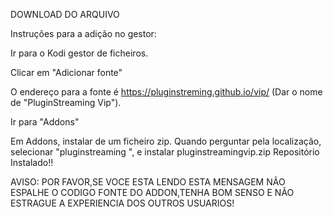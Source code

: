 DOWNLOAD DO ARQUIVO

Instruções para a adição no gestor:

Ir para o Kodi gestor de ficheiros.

Clicar em "Adicionar fonte"

O endereço para a fonte é https://pluginstreming.github.io/vip/ (Dar o nome de "PluginStreaming Vip").

Ir para "Addons"

Em Addons, instalar de um ficheiro zip. Quando perguntar pela localização, selecionar "pluginstreaming ", e instalar pluginstreamingvip.zip Repositório Instalado!!

AVISO: POR FAVOR,SE VOCE ESTA LENDO ESTA MENSAGEM NÃO ESPALHE O CODIGO FONTE DO ADDON,TENHA BOM SENSO E NÃO ESTRAGUE A EXPERIENCIA DOS OUTROS USUARIOS!
